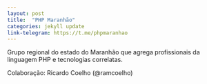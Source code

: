 ```yaml
---
layout: post
title:  "PHP Maranhão"
categories: jekyll update
link-telegram: https://t.me/phpmaranhao
---
```

Grupo regional do estado do Maranhão que agrega profissionais da linguagem PHP e tecnologias correlatas.

Colaboração: Ricardo Coelho (@ramcoelho)
